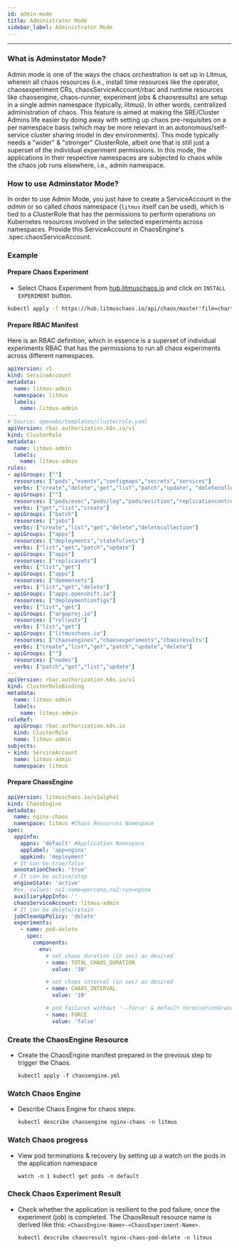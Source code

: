 ```yaml
---
id: admin-mode
title: Administrator Mode
sidebar_label: Administrator Mode
---
```

------

###  What is Adminstator Mode?

Admin mode is one of the ways the chaos orchestration is set up in Litmus, wherein all chaos resources (i.e., install time resources like the operator, chaosexperiment CRs, chaosServiceAccount/rbac and runtime resources like chaosengine, chaos-runner, experiment jobs & chaosresults) are setup in a single admin namespace (typically, litmus). In other words, centralized administration of chaos.
This feature is aimed at making the SRE/Cluster Admins life easier by doing away with setting up chaos pre-requisites on a per namespace basis (which may be more relevant in an autonomous/self-service cluster sharing model in dev environments).
This mode typically needs a "wider" & "stronger" ClusterRole, albeit one that is still just a superset of the individual experiment permissions. In this mode, the applications in their respective namespaces are subjected to chaos while the chaos job runs elsewhere, i.e., admin namespace.

### How to use Adminstator Mode?

In order to use Admin Mode, you just have to create a ServiceAccount in the *admin* or so called *chaos* namespace (`litmus` itself can be used), which is tied to a ClusterRole that has the permissions to perform operations on Kubernetes resources involved in the selected experiments across namespaces.
Provide this ServiceAccount in ChaosEngine's .spec.chaosServiceAccount.

### Example

#### Prepare Chaos Experiment

- Select Chaos Experiment from [hub.litmuschaos.io](https://hub.litmuschaos.io/) and click on `INSTALL EXPERIMENT` button.

```bash
kubectl apply -f https://hub.litmuschaos.io/api/chaos/master?file=charts/generic/pod-delete/experiment.yaml -n litmus
```

#### Prepare RBAC Manifest

Here is an RBAC definition, which in essence is a superset of individual experiments RBAC that has the permissions to run all chaos experiments across different namespaces.

[embedmd]:# (https://litmuschaos.github.io/litmus/litmus-admin-rbac.yaml)
```yaml
apiVersion: v1
kind: ServiceAccount
metadata:
  name: litmus-admin
  namespace: litmus
  labels:
    name: litmus-admin
---
# Source: openebs/templates/clusterrole.yaml
apiVersion: rbac.authorization.k8s.io/v1
kind: ClusterRole
metadata:
  name: litmus-admin
  labels:
    name: litmus-admin
rules:
- apiGroups: [""]
  resources: ["pods","events","configmaps","secrets","services"]
  verbs: ["create","delete","get","list","patch","update", "deletecollection"]
- apiGroups: [""]
  resources: ["pods/exec","pods/log","pods/eviction","replicationcontrollers"]
  verbs: ["get","list","create"]
- apiGroups: ["batch"]
  resources: ["jobs"]
  verbs: ["create","list","get","delete","deletecollection"]
- apiGroups: ["apps"]
  resources: ["deployments","statefulsets"]
  verbs: ["list","get","patch","update"]
- apiGroups: ["apps"]
  resources: ["replicasets"]
  verbs: ["list","get"]
- apiGroups: ["apps"]
  resources: ["daemonsets"]
  verbs: ["list","get","delete"]
- apiGroups: ["apps.openshift.io"]
  resources: ["deploymentconfigs"]
  verbs: ["list","get"]
- apiGroups: ["argoproj.io"]
  resources: ["rollouts"]
  verbs: ["list","get"]
- apiGroups: ["litmuschaos.io"]
  resources: ["chaosengines","chaosexperiments","chaosresults"]
  verbs: ["create","list","get","patch","update","delete"]
- apiGroups: [""]
  resources: ["nodes"]
  verbs: ["patch","get","list","update"]
---
apiVersion: rbac.authorization.k8s.io/v1
kind: ClusterRoleBinding
metadata:
  name: litmus-admin
  labels:
    name: litmus-admin
roleRef:
  apiGroup: rbac.authorization.k8s.io
  kind: ClusterRole
  name: litmus-admin
subjects:
- kind: ServiceAccount
  name: litmus-admin
  namespace: litmus

```


#### Prepare ChaosEngine

```yaml
apiVersion: litmuschaos.io/v1alpha1
kind: ChaosEngine
metadata:
  name: nginx-chaos
  namespace: litmus #Chaos Resources Namespace
spec:
  appinfo:
    appns: 'default' #Application Namespace
    applabel: 'app=nginx'
    appkind: 'deployment'
  # It can be true/false
  annotationCheck: 'true'
  # It can be active/stop
  engineState: 'active'
  #ex. values: ns1:name=percona,ns2:run=nginx
  auxiliaryAppInfo: ''
  chaosServiceAccount: litmus-admin
  # It can be delete/retain
  jobCleanUpPolicy: 'delete'
  experiments:
    - name: pod-delete
      spec:
        components:
          env:
            # set chaos duration (in sec) as desired
            - name: TOTAL_CHAOS_DURATION
              value: '30'

            # set chaos interval (in sec) as desired
            - name: CHAOS_INTERVAL
              value: '10'

            # pod failures without '--force' & default terminationGracePeriodSeconds
            - name: FORCE
              value: 'false'
```

### Create the ChaosEngine Resource

- Create the ChaosEngine manifest prepared in the previous step to trigger the Chaos.

  `kubectl apply -f chaosengine.yml`

### Watch Chaos Engine

- Describe Chaos Engine for chaos steps.

  `kubectl describe chaosengine nginx-chaos -n litmus`

### Watch Chaos progress

- View pod terminations & recovery by setting up a watch on the pods in the application namespace

  `watch -n 1 kubectl get pods -n default`

### Check Chaos Experiment Result

- Check whether the application is resilient to the pod failure, once the experiment (job) is completed. The ChaosResult resource name is derived like this: `<ChaosEngine-Name>-<ChaosExperiment-Name>`.

  `kubectl describe chaosresult nginx-chaos-pod-delete -n litmus`
